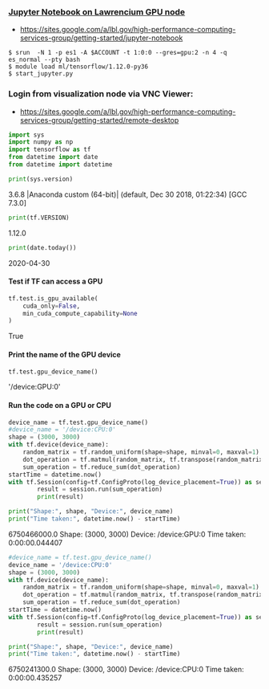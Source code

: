 ### [Jupyter Notebook on Lawrencium GPU node](https://github.com/lbnl-science-it/Lawrencium/blob/master/jupyter_gpu.ipynb)
* https://sites.google.com/a/lbl.gov/high-performance-computing-services-group/getting-started/jupyter-notebook

```shell
$ srun  -N 1 -p es1 -A $ACCOUNT -t 1:0:0 --gres=gpu:2 -n 4 -q es_normal --pty bash
$ module load ml/tensorflow/1.12.0-py36
$ start_jupyter.py
```
### Login from visualization node via VNC Viewer:
* https://sites.google.com/a/lbl.gov/high-performance-computing-services-group/getting-started/remote-desktop


```python
import sys
import numpy as np
import tensorflow as tf
from datetime import date
from datetime import datetime
```


```python
print(sys.version)
```

3.6.8 |Anaconda custom (64-bit)| (default, Dec 30 2018, 01:22:34) 
[GCC 7.3.0]



```python
print(tf.VERSION)
```

1.12.0



```python
print(date.today())
```

2020-04-30


#### Test if TF can access a GPU


```python
tf.test.is_gpu_available(
    cuda_only=False,
    min_cuda_compute_capability=None
)

```


True



#### Print the name of the GPU device


```python
tf.test.gpu_device_name()
```


'/device:GPU:0'



#### Run the code on a GPU or CPU


```python
device_name = tf.test.gpu_device_name()
#device_name = '/device:CPU:0'
shape = (3000, 3000)
with tf.device(device_name):
    random_matrix = tf.random_uniform(shape=shape, minval=0, maxval=1)
    dot_operation = tf.matmul(random_matrix, tf.transpose(random_matrix))
    sum_operation = tf.reduce_sum(dot_operation)
startTime = datetime.now()
with tf.Session(config=tf.ConfigProto(log_device_placement=True)) as session:
        result = session.run(sum_operation)
        print(result)

print("Shape:", shape, "Device:", device_name)
print("Time taken:", datetime.now() - startTime)
```

6750466000.0
Shape: (3000, 3000) Device: /device:GPU:0
Time taken: 0:00:00.044407


```python
#device_name = tf.test.gpu_device_name()
device_name = '/device:CPU:0'
shape = (3000, 3000)
with tf.device(device_name):
    random_matrix = tf.random_uniform(shape=shape, minval=0, maxval=1)
    dot_operation = tf.matmul(random_matrix, tf.transpose(random_matrix))
    sum_operation = tf.reduce_sum(dot_operation)
startTime = datetime.now()
with tf.Session(config=tf.ConfigProto(log_device_placement=True)) as session:
        result = session.run(sum_operation)
        print(result)

print("Shape:", shape, "Device:", device_name)
print("Time taken:", datetime.now() - startTime)
```

6750241300.0
Shape: (3000, 3000) Device: /device:CPU:0
Time taken: 0:00:00.435257
